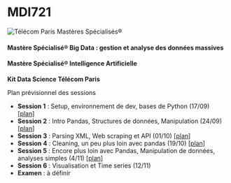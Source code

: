 # MDI721
![Télécom Paris Mastères Spécialisés®](./index.png)

#### Mastère Spécialisé® Big Data : gestion et analyse des données massives

#### Mastère Spécialisé® Intelligence Artificielle

**Kit Data Science Télécom Paris**

Plan prévisionnel des sessions

- **Session 1** : Setup, environnement de dev, bases de Python (17/09) [[plan](session1.md)]
- **Session 2** : Intro Pandas, Structures de données, Manipulation (24/09) [[plan](session2.md)]
- **Session 3** : Parsing XML, Web scraping et API (01/10) [[plan](session3.md)]
- **Session 4** : Cleaning, un peu plus loin avec pandas (19/10) [[plan](session4.md)]
- **Session 5** : Encore plus loin avec Pandas, Manipulation de données, analyses simples (4/11) [[plan](session5.md)]
- **Session 6** : Visualisation et Time series (12/11)
- **Examen** : à définir
